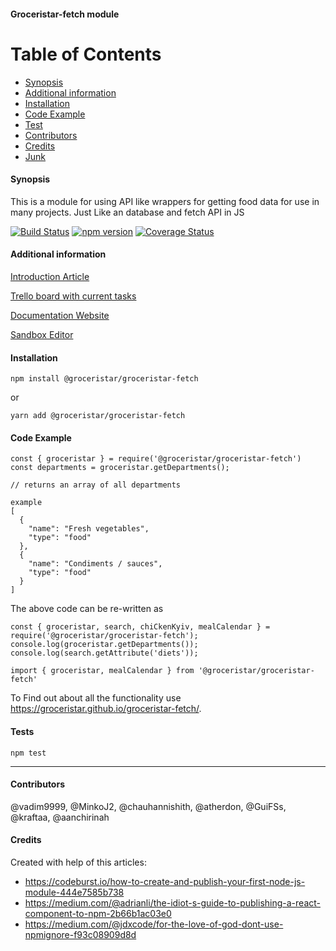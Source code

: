 #### Groceristar-fetch module

Table of Contents
=================

 * [Synopsis](#synopsis)
 * [Additional information](#additional-information)
 * [Installation](#installation)
 * [Code Example](#code-example)
 * [Test](#tests)
 * [Contributors](#contributors)
 * [Credits](#credits)
 * [Junk](#junk)



#### Synopsis
  This is a module for using API like wrappers for getting food data for use in many projects. Just Like an database and fetch API in JS

[![Build Status](https://travis-ci.org/GroceriStar/groceristar-fetch.svg?branch=master)](https://travis-ci.org/GroceriStar/groceristar-fetch)
[![npm version](https://badge.fury.io/js/%40groceristar%2Fgroceristar-fetch.svg)](https://badge.fury.io/js/%40groceristar%2Fgroceristar-fetch)
[![Coverage Status](https://coveralls.io/repos/github/GroceriStar/groceristar-fetch/badge.svg?branch=master)](https://coveralls.io/github/GroceriStar/groceristar-fetch?branch=master)

<!--
![Alt Text](https://github.com/GroceriStar/creative/blob/master/app-video/fetch-inside.gif)/
-->

#### Additional information
[Introduction Article](https://medium.com/groceristar/groceristar-fetch-small-module-that-weve-created-8b4a62bd5d7b)

[Trello board with current tasks](https://trello.com/b/U2Jm8JWX/fetch-plugin)

[Documentation Website](https://groceristar.github.io/groceristar-fetch/)

[Sandbox Editor](https://codesandbox.io/s/mzknoy0rnp)


#### Installation

`npm install @groceristar/groceristar-fetch`

or

`yarn add @groceristar/groceristar-fetch`




#### Code Example

```
const { groceristar } = require('@groceristar/groceristar-fetch')
const departments = groceristar.getDepartments();

// returns an array of all departments

example
[
  {
    "name": "Fresh vegetables",
    "type": "food"
  },
  {
    "name": "Condiments / sauces",
    "type": "food"
  }
]
```

The above code can be re-written as

```
const { groceristar, search, chiCkenKyiv, mealCalendar } = require('@groceristar/groceristar-fetch');
console.log(groceristar.getDepartments());
console.log(search.getAttribute('diets'));

import { groceristar, mealCalendar } from '@groceristar/groceristar-fetch'
```
To Find out about all the functionality use https://groceristar.github.io/groceristar-fetch/.

#### Tests

`npm test`

---
#### Contributors

@vadim9999, @MinkoJ2, @chauhannishith, @atherdon, @GuiFSs, @kraftaa, @aanchirinah

#### Credits

Created with help of this articles:
- https://codeburst.io/how-to-create-and-publish-your-first-node-js-module-444e7585b738
- https://medium.com/@adrianli/the-idiot-s-guide-to-publishing-a-react-component-to-npm-2b66b1ac03e0
- https://medium.com/@jdxcode/for-the-love-of-god-dont-use-npmignore-f93c08909d8d
